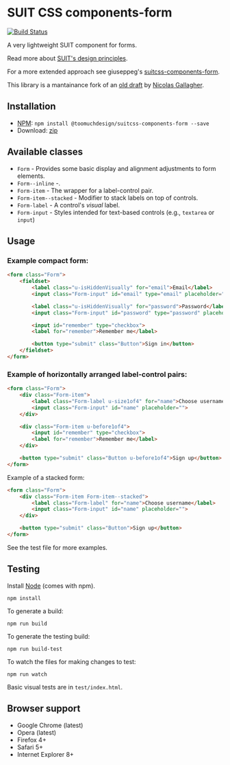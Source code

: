 # SUIT CSS components-form

[![Build Status](https://secure.travis-ci.org/suitcss/form.png?branch=master)](http://travis-ci.orgtoomuchdesign/suitcss-components-form)

A very lightweight SUIT component for forms.

Read more about [SUIT's design principles](https://github.com/suitcss/suit/).

For a more extended approach see giuseppeg's [suitcss-components-form](https://github.com/giuseppeg/suitcss-components-form).

This library is a mantainance fork of an [old draft](https://github.com/trunkclub/suitcss-components-form) by [Nicolas Gallagher](https://github.com/necolas).


## Installation

- [NPM](http://www.npmjs.com/): `npm install @toomuchdesign/suitcss-components-form --save`
- Download: [zip](https://github.com/toomuchdesign/suitcss-components-form/releases/latest)


## Available classes

- `Form` - Provides some basic display and alignment adjustments to form elements.
- `Form--inline` -.
- `Form-item` - The wrapper for a label-control pair.
- `Form-item--stacked` - Modifier to stack labels on top of controls.
- `Form-label` - A control's _visual_ label.
- `Form-input` - Styles intended for text-based controls (e.g., `textarea` or `input`)


## Usage

### Example compact form:

```html
<form class="Form">
    <fieldset>
        <label class="u-isHiddenVisually" for="email">Email</label>
        <input class="Form-input" id="email" type="email" placeholder="Email">

        <label class="u-isHiddenVisually" for="password">Password</label>
        <input class="Form-input" id="password" type="password" placeholder="Password">

        <input id="remember" type="checkbox">
        <label for="remember">Remember me</label>

        <button type="submit" class="Button">Sign in</button>
    </fieldset>
</form>
```

### Example of horizontally arranged label-control pairs:

```html
<form class="Form">
    <div class="Form-item">
        <label class="Form-label u-size1of4" for="name">Choose username</label>
        <input class="Form-input" id="name" placeholder="">
    </div>

    <div class="Form-item u-before1of4">
        <input id="remember" type="checkbox">
        <label for="remember">Remember me</label>
    </div>

    <button type="submit" class="Button u-before1of4">Sign up</button>
</form>
```

Example of a stacked form:


```html
<form class="Form">
    <div class="Form-item Form-item--stacked">
        <label class="Form-label" for="name">Choose username</label>
        <input class="Form-input" id="name" placeholder="">
    </div>

    <button type="submit" class="Button">Sign up</button>
</form>
```

See the test file for more examples.

## Testing

Install [Node](http://nodejs.org) (comes with npm).

```
npm install
```

To generate a build:

```
npm run build
```

To generate the testing build:

```
npm run build-test
```

To watch the files for making changes to test:

```
npm run watch
```

Basic visual tests are in `test/index.html`.

## Browser support

- Google Chrome (latest)
- Opera (latest)
- Firefox 4+
- Safari 5+
- Internet Explorer 8+
